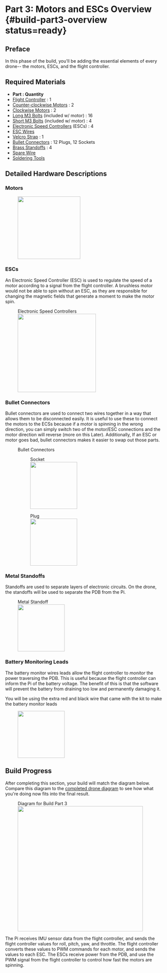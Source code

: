 # Part 3: Motors and ESCs Overview {#build-part3-overview status=ready}

## Preface
In this phase of the build, you'll be adding the essential elements of every drone-- the motors, ESCs, and the flight controller.

## Required Materials

- **Part : Quantity**
- [Flight Controller](#materials-fc) : 1
- [Counter-clockwise Motors](#materials-motors-ccw) : 2
- [Clockwise Motors](#materials-motors-cw) : 2
- [Long M3 Bolts](#materials-bolt-m3) (included w/ motor) : 16
- [Short M3 Bolts](#materials-bolt-m3) (included w/ motor) : 4
- [Electronic Speed Controllers](#materials-esc) (ESCs) : 4
- [ESC Wires](#materials-wires-esc)
- [Velcro Strap](#materials-velcro) : 1
- [Bullet Connectors](#materials-bullet-connectors) : 12 Plugs, 12 Sockets
- [Brass Standoffs](#materials-brass-standoffs) : 4
- [Spare Wire](#materials-wires-extra)
- [Soldering Tools](#materials-soldering-tools)


## Detailed Hardware Descriptions

### Motors

<figure>
    <img src="photos/2205_2300kv_brushless_motors_red.jpg" width="200"/>
</figure>  

### ESCs

An Electronic Speed Controller (ESC) is used to regulate the speed of a motor according to a signal from the flight controller. A brushless motor would not be able to spin without an ESC, as they are responsible for changing the magnetic fields that generate a moment to make the motor spin.

<figure>
     <figcaption>Electronic Speed Controllers</figcaption>
    <img src="photos/new-esc.png" width="250"/>
</figure>

### Bullet Connectors

Bullet connectors are used to connect two wires together in a way that allows them to be disconnected easily. It is useful to use these to connect the motors to the ECSs because if a motor is spinning in the wrong direction, you can simply switch two of the motor/ESC connections and the motor direction will reverse (more on this Later). Additionally, If an ESC or motor goes bad, bullet connectors makes it easier to swap out those parts.

<figure class="flow-subfigures">  
    <figcaption>Bullet Connectors</figcaption>
    <figure>
       <figcaption>Socket</figcaption>
       <img style='width:150px' src="photos/new-bullet-connectors-socket.png"/>
    </figure>
    <figure>  
       <figcaption>Plug</figcaption>
       <img style='width:150px' src="photos/new-bullet-connectors-plug.png"/>
    </figure>
</figure>


### Metal Standoffs

Standoffs are used to separate layers of electronic circuits. On the drone, the standoffs will be used to separate the PDB from the Pi.

<figure>  
  <figcaption>Metal Standoff</figcaption>
  <img style='width:150px' src="photos/standoff.png"/>
</figure>


### Battery Monitoring Leads

The battery monitor wires leads allow the flight controller to *monitor* the power traversing the PDB. This is useful because the flight controller can inform the Pi of the battery voltage. The benefit of this is that the software will prevent the battery from draining too low and permanently damaging it.

You will be using the extra red and black wire that came with the kit to make the battery monitor leads

<figure>  
  <img style='width:150px' src="photos/new-wires-red-black.png"/>
</figure>


## Build Progress

After completing this section, your build will match the diagram below. Compare this diagram to the [completed drone diagram](#diagram-complete) to see how what you're doing now fits into the final result.

<figure>  
  <figcaption> Diagram for Build Part 3 </figcaption>
  <img style='width:400px' src="photos/diagram-part3.png"/>
</figure>

 The Pi receives IMU sensor data from the flight controller, and sends the flight controller values for roll, pitch, yaw, and throttle. The flight controller converts these values to PWM commands for each motor, and sends the values to each ESC. The ESCs receive power from the PDB, and use the PWM signal from the flight controller to control how fast the motors are spinning.
